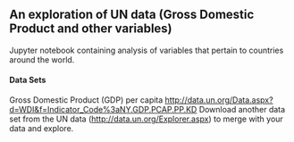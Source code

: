 ## An exploration of UN data (Gross Domestic Product and other variables)

Jupyter notebook containing analysis of variables that pertain to countries around the world.

#### Data Sets  
Gross Domestic Product (GDP) per capita http://data.un.org/Data.aspx?d=WDI&f=Indicator_Code%3aNY.GDP.PCAP.PP.KD 
Download another data set from the UN data (http://data.un.org/Explorer.aspx) to merge with your data and explore.
